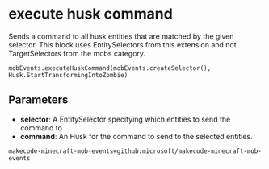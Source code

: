 # execute husk command

Sends a command to all husk entities that are matched by the given selector. This
block uses EntitySelectors from this extension and not TargetSelectors from the mobs
category.

```sig
mobEvents.executeHuskCommand(mobEvents.createSelector(), Husk.StartTransformingIntoZombie)
```

## Parameters

* **selector**: A EntitySelector specifying which entities to send the command to
* **command**: An Husk for the command to send to the selected entities.

```package
makecode-minecraft-mob-events=github:microsoft/makecode-minecraft-mob-events
```
